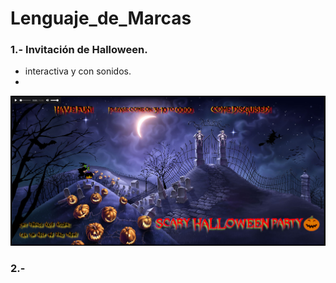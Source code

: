 # Lenguaje_de_Marcas

### 1.- Invitación de Halloween.
- interactiva y con sonidos.
- 
![halloween](zVarios/Imagenes/invitacion_halloween.png)

### 2.- 
